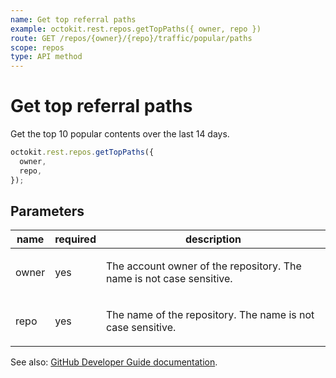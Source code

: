```yaml
---
name: Get top referral paths
example: octokit.rest.repos.getTopPaths({ owner, repo })
route: GET /repos/{owner}/{repo}/traffic/popular/paths
scope: repos
type: API method
---
```


# Get top referral paths

Get the top 10 popular contents over the last 14 days.

```js
octokit.rest.repos.getTopPaths({
  owner,
  repo,
});
```

## Parameters

<table>
  <thead>
    <tr>
      <th>name</th>
      <th>required</th>
      <th>description</th>
    </tr>
  </thead>
  <tbody>
    <tr><td>owner</td><td>yes</td><td>

The account owner of the repository. The name is not case sensitive.

</td></tr>
<tr><td>repo</td><td>yes</td><td>

The name of the repository. The name is not case sensitive.

</td></tr>
  </tbody>
</table>

See also: [GitHub Developer Guide documentation](https://docs.github.com/enterprise-cloud@latest//rest/metrics/traffic#get-top-referral-paths).
